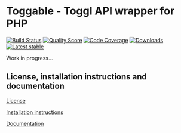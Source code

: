 # Toggable - Toggl API wrapper for PHP

[![Build Status](https://img.shields.io/travis/MarioBlazek/Toggable.svg?style=flat-square)](https://travis-ci.org/MarioBlazek/Toggable)
[![Quality Score](https://img.shields.io/scrutinizer/g/MarioBlazek/Toggable.svg?style=flat-square)](https://scrutinizer-ci.com/g/MarioBlazek/Toggable)
[![Code Coverage](https://img.shields.io/scrutinizer/coverage/g/MarioBlazek/Toggable.svg?style=flat-square)](https://scrutinizer-ci.com/g/MarioBlazek/Toggable)
[![Downloads](https://img.shields.io/packagist/dt/marioblazek/toggable.svg?style=flat-square)](https://packagist.org/packages/marioblazek/toggable)
[![Latest stable](https://img.shields.io/packagist/v/marioblazek/toggable.svg?style=flat-square)](https://packagist.org/packages/marioblazek/toggable)

Work in progress...

License, installation instructions and documentation
----------------------------------------------------

[License](LICENSE)

[Installation instructions](Resources/doc/INSTALL.md)

[Documentation](Resources/doc/DOC.md)

